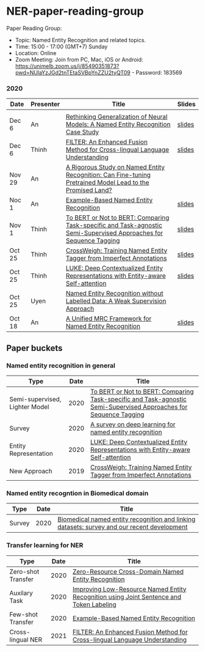 # NER-paper-reading-group
Paper Reading Group:

- Topic: Named Entity Recognition and related topics.
- Time: 15:00 - 17:00 (GMT+7) Sunday 
- Location: Online
- Zoom Meeting: 
Join from PC, Mac, iOS or Android: https://unimelb.zoom.us/j/85490351873?pwd=NUlaYzJGd2tnTEtaSVBpYnZZU2tyQT09 - 
Password: 183569


### 2020
|Date|Presenter|Title|Slides|
|---|---|---|---|
|||||
|Dec 6|An|[Rethinking Generalization of Neural Models: A Named Entity Recognition Case Study](https://arxiv.org/pdf/2001.03844.pdf)|[slides](https://docs.google.com/presentation/d/11g67PmOF1GPKtHMQjx5xRYZEFSc_GBk4jKRaRxz0UuI/edit?usp=sharing)|
|Dec 6|Thinh|[FILTER: An Enhanced Fusion Method for Cross-lingual Language Understanding](https://arxiv.org/abs/2009.05166)|[slides](https://zhegan27.github.io/Papers/filter_slides.pdf)|
|Nov 29| An | [A Rigorous Study on Named Entity Recognition: Can Fine-tuning Pretrained Model Lead to the Promised Land?](https://arxiv.org/pdf/2004.12126.pdf)||
|Noc 1 | An | [Example-Based Named Entity Recognition](https://arxiv.org/pdf/2008.10570.pdf) | [slides](https://docs.google.com/presentation/d/1QJv54IcQnYwCzFmvjJNUpCgYDD1egiq0IVUpZIP11D0/edit?usp=sharing)|
|Nov 1 | Thinh | [To BERT or Not to BERT: Comparing Task-specific and Task-agnostic Semi-Supervised Approaches for Sequence Tagging](https://arxiv.org/pdf/2010.14042.pdf)|[slides](https://docs.google.com/presentation/d/1EsDTgi2plPVlaM2RsCb4MyvwbY1UEzlwTnhoGShOlWo/edit?usp=sharing)|
| Oct 25 | Thinh | [CrossWeigh: Training Named Entity Tagger from Imperfect Annotations](https://www.aclweb.org/anthology/D19-1519) |[slides](https://docs.google.com/presentation/d/1YJSdFpJeIPaOoDkRk8T9DCPOpa6y51izx_ZFlMM50s4/edit)|
| Oct 25 | Thinh | [LUKE: Deep Contextualized Entity Representations with Entity-aware Self-attention](https://arxiv.org/abs/2010.01057)| [slides](https://docs.google.com/presentation/d/1UQ5jpBlybK5PA0d9f-WTGNN04Hz13zGGQ28L1V33rJA/edit#slide=id.ga0679e60f6_1_74)|
| Oct 25 | Uyen | [Named Entity Recognition without Labelled Data: A Weak Supervision Approach](https://www.aclweb.org/anthology/2020.acl-main.139.pdf) ||
| Oct 18 | An | [A Unified MRC Framework for Named Entity Recognition](https://arxiv.org/abs/1910.11476) |[slides](https://docs.google.com/presentation/d/1r6ffMBY4CacrTKGzXnGawyCvYI-MdKY49zM__Hhz0Vw/edit?usp=sharing)|

## Paper buckets
### Named entity recognition in general
|Type|Date|Title|
|---|---|---|
|Semi-supervised, Lighter Model| 2020 | [To BERT or Not to BERT: Comparing Task-specific and Task-agnostic Semi-Supervised Approaches for Sequence Tagging](https://arxiv.org/pdf/2010.14042.pdf)
|Survey| 2020 | [A survey on deep learning for named entity recognition](https://ieeexplore.ieee.org/document/9039685)|
|Entity Representation| 2020 | [LUKE: Deep Contextualized Entity Representations with Entity-aware Self-attention](https://arxiv.org/abs/2010.01057)|
|New Approach| 2019 | [CrossWeigh: Training Named Entity Tagger from Imperfect Annotations](https://www.aclweb.org/anthology/D19-1519/)|
### Named entity recogntion in Biomedical domain
|Type|Date|Title|
|---|---|---|
|Survey| 2020 | [Biomedical named entity recognition and linking datasets: survey and our recent development](https://academic.oup.com/bib/advance-article-abstract/doi/10.1093/bib/bbaa054/5850239)|

### Transfer learning for NER
|Type|Date|Title|
|---|---|---|
| Zero-shot Transfer | 2020 | [Zero-Resource Cross-Domain Named Entity Recognition](https://arxiv.org/pdf/2002.05923.pdf)|
|Auxilary Task| 2020 | [Improving Low-Resource Named Entity Recognition using Joint Sentence and Token Labeling](https://www.aclweb.org/anthology/2020.acl-main.523/)|
|Few-shot Transfer | 2020 | [Example-Based Named Entity Recognition](https://arxiv.org/pdf/2008.10570.pdf) |
|Cross-lingual NER | 2021 | [FILTER: An Enhanced Fusion Method for Cross-lingual Language Understanding](https://arxiv.org/abs/2009.05166)|
